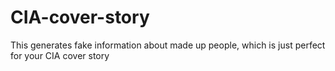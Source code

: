 # CIA-cover-story
This generates fake information about made up people, which is just perfect for your CIA cover story
